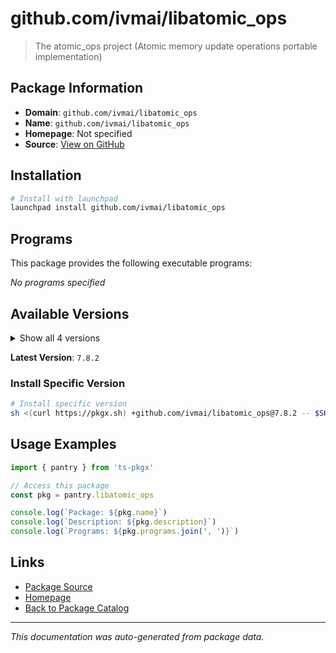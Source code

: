 # github.com/ivmai/libatomic_ops

> The atomic_ops project (Atomic memory update operations portable implementation)

## Package Information

- **Domain**: `github.com/ivmai/libatomic_ops`
- **Name**: `github.com/ivmai/libatomic_ops`
- **Homepage**: Not specified
- **Source**: [View on GitHub](https://github.com/pkgxdev/pantry/tree/main/projects/github.com/ivmai/libatomic_ops/package.yml)

## Installation

```bash
# Install with launchpad
launchpad install github.com/ivmai/libatomic_ops
```

## Programs

This package provides the following executable programs:

*No programs specified*

## Available Versions

<details>
<summary>Show all 4 versions</summary>

- `7.8.2`, `7.8.0`, `7.6.16`, `7.4.20`

</details>

**Latest Version**: `7.8.2`

### Install Specific Version

```bash
# Install specific version
sh <(curl https://pkgx.sh) +github.com/ivmai/libatomic_ops@7.8.2 -- $SHELL -i
```

## Usage Examples

```typescript
import { pantry } from 'ts-pkgx'

// Access this package
const pkg = pantry.libatomic_ops

console.log(`Package: ${pkg.name}`)
console.log(`Description: ${pkg.description}`)
console.log(`Programs: ${pkg.programs.join(', ')}`)
```

## Links

- [Package Source](https://github.com/pkgxdev/pantry/tree/main/projects/github.com/ivmai/libatomic_ops/package.yml)
- [Homepage](#)
- [Back to Package Catalog](../../../package-catalog.md)

---

*This documentation was auto-generated from package data.*
